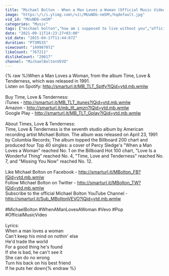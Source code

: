 ```yaml
---
title: "Michael Bolton - When a Man Loves a Woman (Official Music Video)"
image: "https:\/\/i.ytimg.com\/vi\/MUuNDb-nm5M\/hqdefault.jpg"
vid_id: "MUuNDb-nm5M"
categories: "Music"
tags: ["michael bolton","how am i supposed to live without you","official"]
date: "2021-09-11T14:23:27+03:00"
vid_date: "2015-04-17T11:44:07Z"
duration: "PT3M53S"
viewcount: "149987072"
likeCount: "767211"
dislikeCount: "29017"
channel: "MichaelBoltonVEVO"
---
```

{% raw %}When a Man Loves a Woman, from the album Time, Love &amp; Tenderness, which was released in 1991. <br />Listen on Spotify: <a rel="nofollow" target="blank" href="http://smarturl.it/MB_TLT_Sptfy?IQid=ytd.mb.wmlw">http://smarturl.it/MB_TLT_Sptfy?IQid=ytd.mb.wmlw</a><br /><br />Buy Time, Love &amp; Tenderness: <br />iTunes - <a rel="nofollow" target="blank" href="http://smarturl.it/MB_TLT_itunes?IQid=ytd.mb.wmlw">http://smarturl.it/MB_TLT_itunes?IQid=ytd.mb.wmlw</a><br />Amazon - <a rel="nofollow" target="blank" href="http://smarturl.it/mb_tlt_amzn?IQid=ytd.mb.wmlw">http://smarturl.it/mb_tlt_amzn?IQid=ytd.mb.wmlw</a><br />Google Play - <a rel="nofollow" target="blank" href="http://smarturl.it/MB_TLT_Gplay?IQid=ytd.mb.wmlw">http://smarturl.it/MB_TLT_Gplay?IQid=ytd.mb.wmlw</a><br /><br />About Times, Love &amp; Tenderness: <br />Time, Love &amp; Tenderness is the seventh studio album by American recording artist Michael Bolton. The album was released on April 23, 1991 by Columbia Records; The album topped the Billboard 200 chart and produced four Top 40 singles: a cover of Percy Sledge's &quot;When a Man Loves a Woman&quot; reached No. 1 on the Billboard Hot 100 chart, &quot;Love Is a Wonderful Thing&quot; reached No. 4, &quot;Time, Love and Tenderness&quot; reached No. 7, and &quot;Missing You Now&quot; reached No. 12.<br /><br />Like Michael Bolton on Facebook - <a rel="nofollow" target="blank" href="http://smarturl.it/MBolton_FB?IQid=ytd.mb.wmlw">http://smarturl.it/MBolton_FB?IQid=ytd.mb.wmlw</a><br />Follow Michael Bolton on Twitter - <a rel="nofollow" target="blank" href="http://smarturl.it/MBolton_TW?IQid=ytd.mb.wmlw">http://smarturl.it/MBolton_TW?IQid=ytd.mb.wmlw</a><br />Subscribe to the official Michael Bolton YouTube Channel - <a rel="nofollow" target="blank" href="http://smarturl.it/Sub_MBoltonVEVO?IQid=ytd.mb.wmlw">http://smarturl.it/Sub_MBoltonVEVO?IQid=ytd.mb.wmlw</a><br /><br />#MichaelBolton #WhenAManLovesAWoman #Vevo #Pop #OfficialMusicVideo<br /><br />Lyrics: <br />When a man loves a woman<br />Can't keep his mind on nothin' else<br />He'd trade the world<br />For a good thing he's found<br />If she is bad, he can't see it<br />She can do no wrong<br />Turn his back on his best friend<br />If he puts her down{% endraw %}

